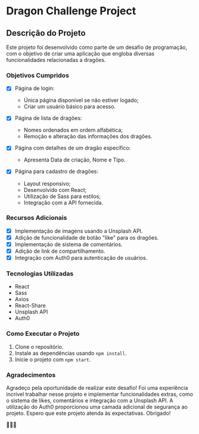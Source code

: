 

# Dragon Challenge Project

## Descrição do Projeto

Este projeto foi desenvolvido como parte de um desafio de programação, com o objetivo de criar uma aplicação que engloba diversas funcionalidades relacionadas a dragões.

### Objetivos Cumpridos

- [x] Página de login:
  - Única página disponível se não estiver logado;
  - Criar um usuário básico para acesso.

- [x] Página de lista de dragões:
  - Nomes ordenados em ordem alfabética;
  - Remoção e alteração das informações dos dragões.

- [x] Página com detalhes de um dragão específico:
  - Apresenta Data de criação, Nome e Tipo.

- [x] Página para cadastro de dragões:
  - Layout responsivo;
  - Desenvolvido com React;
  - Utilização de Sass para estilos;
  - Integração com a API fornecida.

### Recursos Adicionais

- [x] Implementação de imagens usando a Unsplash API.
- [x] Adição de funcionalidade de botão "like" para os dragões.
- [x] Implementação de sistema de comentários.
- [x] Adição de link de compartilhamento.
- [x] Integração com Auth0 para autenticação de usuários.

### Tecnologias Utilizadas

- React
- Sass
- Axios
- React-Share
- Unsplash API
- Auth0


### Como Executar o Projeto

1. Clone o repositório.
2. Instale as dependências usando `npm install`.
3. Inicie o projeto com `npm start`.

### Agradecimentos

Agradeço pela oportunidade de realizar este desafio! Foi uma experiência incrível trabalhar nesse projeto e implementar funcionalidades extras, como o sistema de likes, comentários e integração com a Unsplash API. A utilização do Auth0 proporcionou uma camada adicional de segurança ao projeto. Espero que este projeto atenda às expectativas. Obrigado!

🚀🐉🔥
